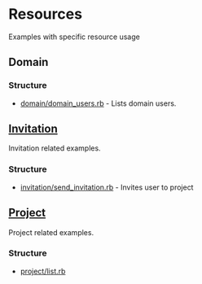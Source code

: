 # Resources

Examples with specific resource usage

## Domain

### Structure

- [domain/domain_users.rb](https://github.com/korczis/gooddata-ruby-examples/blob/master/snippets/02_resources/domain/domain_users.rb) - 
Lists domain users.

## [Invitation](https://github.com/korczis/gooddata-ruby-examples/tree/master/snippets/02_resources/invitation)

Invitation related examples.

### Structure

- [invitation/send_invitation.rb](https://github.com/korczis/gooddata-ruby-examples/blob/master/snippets/02_resources/invitation/send_invitation.rb) - Invites user to project

## [Project](https://github.com/korczis/gooddata-ruby-examples/tree/master/snippets/02_resources/project)

Project related examples. 

### Structure 

- [project/list.rb](https://github.com/korczis/gooddata-ruby-examples/blob/master/snippets/02_resources/project/project_list.rb)

